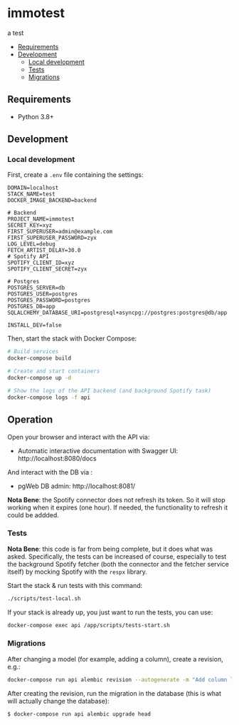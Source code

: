# immotest

a test

<!-- toc -->

- [Requirements](#requirements)
- [Development](#development)
  * [Local development](#local-development)
  * [Tests](#tests)
  * [Migrations](#migrations)

<!-- tocstop -->

## Requirements

* Python 3.8+

## Development

### Local development

First, create a `.env` file containing the settings:
```
DOMAIN=localhost
STACK_NAME=test
DOCKER_IMAGE_BACKEND=backend

# Backend
PROJECT_NAME=immotest
SECRET_KEY=xyz
FIRST_SUPERUSER=admin@example.com
FIRST_SUPERUSER_PASSWORD=zyx
LOG_LEVEL=debug
FETCH_ARTIST_DELAY=30.0
# Spotify API
SPOTIFY_CLIENT_ID=xyz
SPOTIFY_CLIENT_SECRET=zyx

# Postgres
POSTGRES_SERVER=db
POSTGRES_USER=postgres
POSTGRES_PASSWORD=postgres
POSTGRES_DB=app
SQLALCHEMY_DATABASE_URI=postgresql+asyncpg://postgres:postgres@db/app

INSTALL_DEV=false
```

Then, start the stack with Docker Compose:
```bash
# Build services
docker-compose build

# Create and start containers
docker-compose up -d

# Show the logs of the API backend (and background Spotify task)
docker-compose logs -f api
```

## Operation

Open your browser and interact with the API via:
* Automatic interactive documentation with Swagger UI: http://localhost:8080/docs

And interact with the DB via :
* pgWeb DB admin: http://localhost:8081/

**Nota Bene**: the Spotify connector does not refresh its token. So it will stop working when it expires (one hour).
If needed, the functionality to refresh it could be addded.


### Tests

**Nota Bene**: this code is far from being complete, but it does what was asked. Specifically, the tests can be increased of course, especially to test the background Spotify fetcher (both the connector and the fetcher service itself) by mocking Spotify  with the `respx` library.

Start the stack & run tests with this command:

```Bash
./scripts/test-local.sh
```

If your stack is already up, you just want to run the tests, you can use:

```bash
docker-compose exec api /app/scripts/tests-start.sh
```

### Migrations

After changing a model (for example, adding a column), create a revision, e.g.:
```bash
docker-compose run api alembic revision --autogenerate -m "Add column last_name to User model"
```

After creating the revision, run the migration in the database (this is what will actually change the database):
```bash
$ docker-compose run api alembic upgrade head
```
